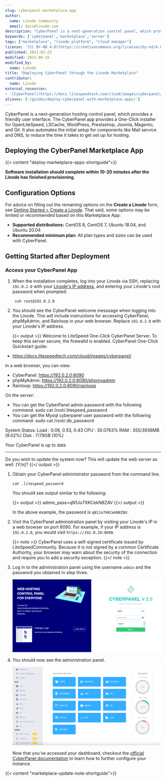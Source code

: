 ```yaml
---
slug: cyberpanel-marketplace-app
author:
  name: Linode Community
  email: docs@linode.com
description: "CyberPanel is a next-generation control panel, which provides a friendly user interface. Learn how to deploy CyberPanel on Linode using Marketplace Apps."
keywords: ['cyberpanel','marketplace','server']
tags: ["marketplace", "linode platform", "cloud manager"]
license: '[CC BY-ND 4.0](https://creativecommons.org/licenses/by-nd/4.0)'
published: 2021-02-23
modified: 2021-09-15
modified_by:
  name: Linode
title: "Deploying CyberPanel through the Linode Marketplace"
contributor:
  name: Linode
external_resources:
- '[CyberPanel](https://docs.litespeedtech.com/cloud/images/cyberpanel/)'
aliases: ['/guides/deploy-cyberpanel-with-marketplace-apps/']
---
```


CyberPanel is a next-generation hosting control panel, which provides a friendly user interface. The CyberPanel app provides a One-Click installer for OpenLiteSpeed, LSCache, WordPress, Prestashop, Joomla, Magento, and Git. It also automates the initial setup for components like Mail service and DNS, to reduce the time it takes to get set up for hosting.

## Deploying the CyberPanel Marketplace App

{{< content "deploy-marketplace-apps-shortguide">}}

**Software installation should complete within 10-20 minutes after the Linode has finished provisioning.**

## Configuration Options

For advice on filling out the remaining options on the **Create a Linode** form, see [Getting Started > Create a Linode](/docs/guides/getting-started/#create-a-linode). That said, some options may be limited or recommended based on this Marketplace App:

- **Supported distributions:** CentOS 8, CentOS 7, Ubuntu 18.04, and Ubuntu 20.04
- **Recommended minimum plan:** All plan types and sizes can be used with CyberPanel.

## Getting Started after Deployment

### Access your CyberPanel App

1.  When the installation completes, log into your Linode via SSH, replacing `192.0.2.0` with your [Linode's IP address](/docs/quick-answers/linode-platform/find-your-linodes-ip-address/), and entering your Linode's root password when prompted:

         ssh root@192.0.2.0

1.  You should see the CyberPanel welcome messsage when logging into the Linode. This will include instructions for accessing CyberPanel, phpMyAdmin, and Rainloop in your web browser. Replace `192.0.2.0` with your Linode's IP address.

    {{< output >}}
Welcome to LiteSpeed One-Click CyberPanel Server.
To keep this server secure, the firewalld is enabled.
CyberPanel One-Click Quickstart guide:
* https://docs.litespeedtech.com/cloud/images/cyberpanel/

In a web browser, you can view:
* CyberPanel: https://192.0.2.0:8090
* phpMyAdmin: https://192.0.2.0:8090/phpmyadmin
* Rainloop:   https://192.0.2.0:8090/rainloop

On the server:
* You can get the CyberPanel admin password with the following command:
sudo cat /root/.litespeed_password
* You can get the Mysql cyberpanel user password with the following command:
sudo cat /root/.db_password

System Status:
Load : 0.06, 0.53, 0.43
CPU  : 30.0763%
RAM  : 355/3936MB (9.02%)
Disk : 7/79GB (10%)

Your CyberPanel is up to date
********************************************************************************

Do you wish to update the system now? This will update the web server as well. [Y/n]?
{{</ output >}}

1.  Obtain your CyberPanel administrator password from the command line.

        cat .litespeed_password

     You should see output similar to the following:

    {{< output >}}
admin_pass=qN1Jo7XKCekN8ZAV
{{</ output >}}

    In the above example, the password is `qN1Jo7XKCekN8ZAV`.

1.  Visit the CyberPanel administration panel by visiting your Linode's IP in a web browser on port 8090. For example, if your IP address is `192.0.2.0`, you would visit `https://192.0.20:8090`.

    {{< note >}}
CyberPanel uses a self-signed certificate issued by LiteSpeedCommunity. Because it is not signed by a common Certificate Authority, your browser may warn about the security of the connection and require you to add a security exception.
{{</ note >}}

1.  Log in to the administration panel using the username `admin` and the password you obtained in step three.

    ![Log into your CyberPanel](log-into-cyberpanel.png)

1.  You should now see the administration panel.

    ![CyberPanel Dashboard](cyberpanel-dashboard.png)

     Now that you've accessed your dashboard, checkout the [official CyberPanel documentation](https://docs.litespeedtech.com/cloud/images/cyberpanel/) to learn how to further configure your instance.

{{< content "marketplace-update-note-shortguide">}}